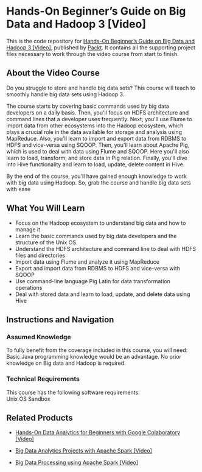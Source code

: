 # Hands-On Beginner’s Guide on Big Data and Hadoop 3 [Video]
This is the code repository for [Hands-On Beginner’s Guide on Big Data and Hadoop 3 [Video]](https://www.packtpub.com/application-development/hands-beginner’s-guide-big-data-and-hadoop-3-video?utm_source=github&utm_medium=repository&utm_campaign=9781788996099), published by [Packt](https://www.packtpub.com/?utm_source=github). It contains all the supporting project files necessary to work through the video course from start to finish.
## About the Video Course
Do you struggle to store and handle big data sets? This course will teach to smoothly handle big data sets using Hadoop 3.

The course starts by covering basic commands used by big data developers on a daily basis. Then, you'll focus on HDFS architecture and command lines that a developer uses frequently. Next, you'll use Flume to import data from other ecosystems into the Hadoop ecosystem, which plays a crucial role in the data available for storage and analysis using MapReduce. Also, you'll learn to import and export data from RDBMS to HDFS and vice-versa using SQOOP. Then, you'll learn about Apache Pig, which is used to deal with data using Flume and SQOOP. Here you'll also learn to load, transform, and store data in Pig relation. Finally, you'll dive into Hive functionality and learn to load, update, delete content in Hive.

By the end of the course, you'll have gained enough knowledge to work with big data using Hadoop. So, grab the course and handle big data sets with ease

<H2>What You Will Learn</H2>
<DIV class=book-info-will-learn-text>
<UL>
<LI>Focus on the Hadoop ecosystem to understand big data and how to manage it 
<LI>Learn the basic commands used by big data developers and the structure of the Unix OS. 
<LI>Understand the HDFS architecture and command line to deal with HDFS files and directories 
<LI>Import data using Flume and analyze it using MapReduce 
<LI>Export and import data from RDBMS to HDFS and vice-versa with SQOOP 
<LI>Use command-line language Pig Latin for data transformation operations 
<LI>Deal with stored data and learn to load, update, and delete data using Hive </LI></UL></DIV>

## Instructions and Navigation
### Assumed Knowledge
To fully benefit from the coverage included in this course, you will need:<br/>
Basic Java programming knowledge would be an advantage. No prior knowledge on Big data and Hadoop is required.
### Technical Requirements
This course has the following software requirements:<br/>
Unix OS 
Sandbox

## Related Products
* [Hands-On Data Analytics for Beginners with Google Colaboratory [Video]](https://www.packtpub.com/business/hands-data-analytics-beginners-google-colaboratory-video?utm_source=github&utm_medium=repository&utm_campaign=9781788993104)

* [Big Data Analytics Projects with Apache Spark [Video]](https://www.packtpub.com/big-data-and-business-intelligence/big-data-analytics-projects-apache-spark-video?utm_source=github&utm_medium=repository&utm_campaign=9781789132373)

* [Big Data Processing using Apache Spark [Video]](https://www.packtpub.com/big-data-and-business-intelligence/big-data-processing-using-apache-spark-video?utm_source=github&utm_medium=repository&utm_campaign=9781788398367)

